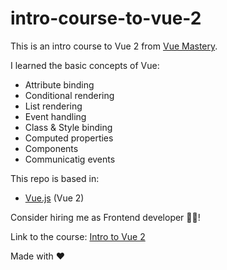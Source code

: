 # intro-course-to-vue-2
This is an intro course to Vue 2 from [Vue Mastery](https://www.vuemastery.com/).

I learned the basic concepts of Vue:

- Attribute binding
- Conditional rendering
- List rendering
- Event handling
- Class & Style binding
- Computed properties
- Components
- Communicatig events

This repo is based in:

- [Vue.js](https://vuejs.org/) (Vue 2)

Consider hiring me as Frontend developer :man_technologist:!

Link to the course:
[Intro to Vue 2](https://www.vuemastery.com/courses/intro-to-vue-js/)

Made with :heart:



